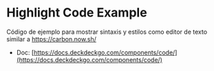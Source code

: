 # Highlight Code Example

Código de ejemplo para mostrar sintaxis y estilos como editor de texto similar a https://carbon.now.sh/

- Doc: [https://docs.deckdeckgo.com/components/code/](https://docs.deckdeckgo.com/components/code/)

